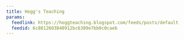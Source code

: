 ```yaml
---
title: Hogg's Teaching
params:
  feedlink: https://hoggteaching.blogspot.com/feeds/posts/default
  feedid: 6c8812603840912bc6389e7bb0c0caeb
---
```

